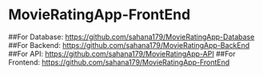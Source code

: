 # MovieRatingApp-FrontEnd

##For Database: https://github.com/sahana179/MovieRatingApp-Database
##For Backend: https://github.com/sahana179/MovieRatingApp-BackEnd
##For API: https://github.com/sahana179/MovieRatingApp-API
##For Frontend: https://github.com/sahana179/MovieRatingApp-FrontEnd
